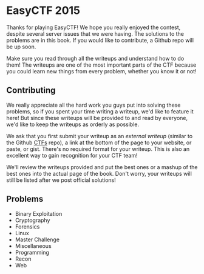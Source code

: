 EasyCTF 2015
======

Thanks for playing EasyCTF! We hope you really enjoyed the contest, despite several server issues that we were having. The solutions to the problems are in this book. If you would like to contribute, a Github repo will be up soon.

Make sure you read through all the writeups and understand how to do them! The writeups are one of the most important parts of the CTF because you could learn new things from every problem, whether you know it or not!

Contributing
------

We really appreciate all the hard work you guys put into solving these problems, so if you spent your time writing a writeup, we'd like to feature it here! But since these writeups will be provided to and read by everyone, we'd like to keep the writeups as orderly as possible.

We ask that you first submit your writeup as an *external writeup* (similar to the Github [CTFs](http://github.com/ctfs) repo), a link at the bottom of the page to your website, or paste, or gist. There's no required format for your writeup. This is also an excellent way to gain recognition for your CTF team!

We'll review the writeups provided and put the best ones or a mashup of the best ones into the actual page of the book. Don't worry, your writeups will still be listed after we post official solutions!

Problems
------

* Binary Exploitation
* Cryptography
* Forensics
* Linux
* Master Challenge
* Miscellaneous
* Programming
* Recon
* Web